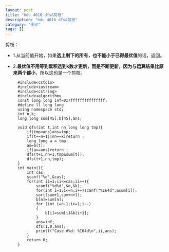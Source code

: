 ```yaml
---
layout: post
title: "hdu 4016 dfs&剪枝"
description: "hdu 4016 dfs&剪枝"
category: "图论"
tags: []
---
```



剪枝：

* 1.从当前值开始，如果**选上剩下的所有，也不能小于已得最优值**的话，返回。
* 2.**最优值不用等到累积选到k数才更新，而是不断更新，因为与运算结果比原来两个都小**，所以这也是一个剪枝。

	
		#include<cstdio>
		#include<iostream>
		#include<cstring>
		#include<algorithm>
		const long long inf=0x7fffffffffffffff;
		#define ll long long
		using namespace std;
		int n,k;
		long long sum[45],b[45],ans;
	
		void dfs(int t,int nn,long long tmp){
			if(tmp<ans)ans=tmp;
			if(t==n+1||nn==k)return ;
			long long a = tmp;
			a&=b[t];
			if(a>=ans)return ;
			dfs(t+1,nn+1,tmp&sum[t]);
			dfs(t+1,nn,tmp);
		}
		int main(){
			int cas;
			scanf("%d",&cas);
			for(int ii=1;ii<=cas;ii++){
				scanf("%d%d",&n,&k);
				for(int i=1;i<=n;i++)scanf("%I64d",&sum[i]);
				sort(sum+1,sum+n+1);
				b[n]=sum[n];
				for (int i=n-1;i>=1;i--)
				{
					b[i]=sum[i]&b[i+1];
				}
				ans=inf;
				dfs(1,0,ans);
				printf("Case #%d: %I64d\n",ii,ans);
			}
			return 0;
		}

